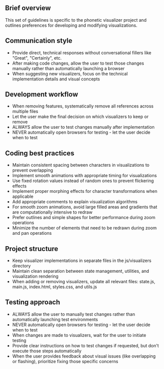 ## Brief overview
This set of guidelines is specific to the phonetic visualizer project and outlines preferences for developing and modifying visualizations.

## Communication style
- Provide direct, technical responses without conversational fillers like "Great", "Certainly", etc.
- After making code changes, allow the user to test those changes manually rather than automatically launching a browser
- When suggesting new visualizers, focus on the technical implementation details and visual concepts

## Development workflow
- When removing features, systematically remove all references across multiple files
- Let the user make the final decision on which visualizers to keep or remove
- ALWAYS allow the user to test changes manually after implementation
- NEVER automatically open browsers for testing - let the user decide when to test

## Coding best practices
- Maintain consistent spacing between characters in visualizations to prevent overlapping
- Implement smooth animations with appropriate timing for visualizations
- Use fixed rotation values instead of random ones to prevent flickering effects
- Implement proper morphing effects for character transformations when applicable
- Add appropriate comments to explain visualization algorithms
- For smooth zoom animations, avoid large filled areas and gradients that are computationally intensive to redraw
- Prefer outlines and simple shapes for better performance during zoom operations
- Minimize the number of elements that need to be redrawn during zoom and pan operations

## Project structure
- Keep visualizer implementations in separate files in the js/visualizers directory
- Maintain clean separation between state management, utilities, and visualization rendering
- When adding or removing visualizers, update all relevant files: state.js, main.js, index.html, styles.css, and utils.js

## Testing approach
- ALWAYS allow the user to manually test changes rather than automatically launching test environments
- NEVER automatically open browsers for testing - let the user decide when to test
- When changes are made to visualizers, wait for the user to initiate testing
- Provide clear instructions on how to test changes if requested, but don't execute those steps automatically
- When the user provides feedback about visual issues (like overlapping or flashing), prioritize fixing those specific concerns
